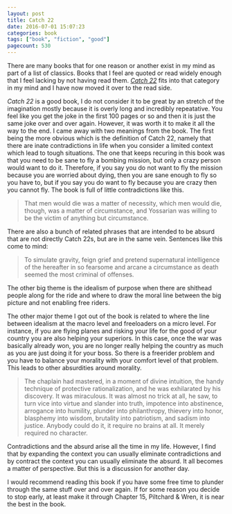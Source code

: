 ```yaml
---
layout: post
title: Catch 22
date: 2016-07-01 15:07:23
categories: book
tags: ["book", "fiction", "good"]
pagecount: 530
---
```


There are many books that for one reason or another exist in my mind as
part of a list of classics. Books that I feel are quoted or read widely enough
that I feel lacking by not having read them. [*Catch 22*][amazon-catch] fits into
that category in my mind and I have now moved it over to the read side.

*Catch 22* is a good book, I do not consider it to be great by an stretch of the
imagination mostly because it is overly long and incredibly repeatative. You feel like
you get the joke in the first 100 pages or so and then it is just the same joke over
and over again. However, it was worth it to make it all the way to the end.
I came away with two meanings from the book. The first being the more obvious which
is the definition of Catch 22, namely that there are inate contradictions in life
when you consider a limited context which lead to tough situations. The one that keeps
recuring in this book was that you need to be sane to fly a bombing mission, but only
a crazy person would want to do it. Therefore, if you say you do not want to fly the mission
because you are worried about dying, then you are sane enough to fly so you have to, but if
you say you do want to fly because you are crazy then you cannot fly. The book is full of
little contradictions like this.

> That men would die was a matter of necessity, which men would die, though, was a matter of
> circumstance, and Yossarian was willing to be the victim of anything but circumstance.

There are also a bunch of related phrases that are intended to be absurd that are not directly
Catch 22s, but are in the same vein. Sentences like this come to mind:

> To simulate gravity, feign grief and pretend supernatural intelligence of the hereafter
> in so fearsome and arcane a circumstance as death seemed the most criminal of offenses.

The other big theme is the idealism of purpose when there are shithead people along for the ride
and where to draw the moral line between the big picture and not enabling free riders.

The other major theme I got out of the book is related to where the line between idealism at the
macro level and freeloaders on a micro level. For instance, if you are flying planes and risking your
life for the good of your country you are also helping your superiors. In this case, once the war
was basically already won, you are no longer really helping the country as much as you are just
doing it for your boss. So there is a freerider problem and you have to balance your morality
with your comfort level of that problem. This leads to other absurdities around morality.

> The chaplain had mastered, in a moment of divine intuition, the handy technique of
> protective rationalization, and he was exhilarated by his discovery. It was miraculous. It
> was almost no trick at all, he saw, to turn vice into virtue and slander into truth, impotence
> into abstinence, arrogance into humility, plunder into philanthropy, thievery into honor,
> blasphemy into wisdom, brutality into patriotism, and sadism into justice. Anybody could do it,
> it require no brains at all. It merely required no character.

Contradictions and the absurd arise all the time in my life. However, I find that by expanding the context
you can usually eliminate contradictions and by contract the context you can usually eliminate
the absurd. It all becomes a matter of perspective. But this is a discussion for another day.

I would recommend reading this book if you have some free time to plunder through the same
stuff over and over again. If for some reason you decide to stop early, at least make it through
Chapter 15, Piltchard & Wren, it is near the best in the book.

[amazon-catch]:     https://amzn.com/B0048WQDIE


